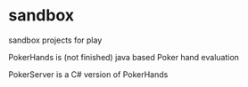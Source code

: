 sandbox
=======

sandbox projects for play

PokerHands is (not finished) java based Poker hand evaluation

PokerServer is a C# version of PokerHands

